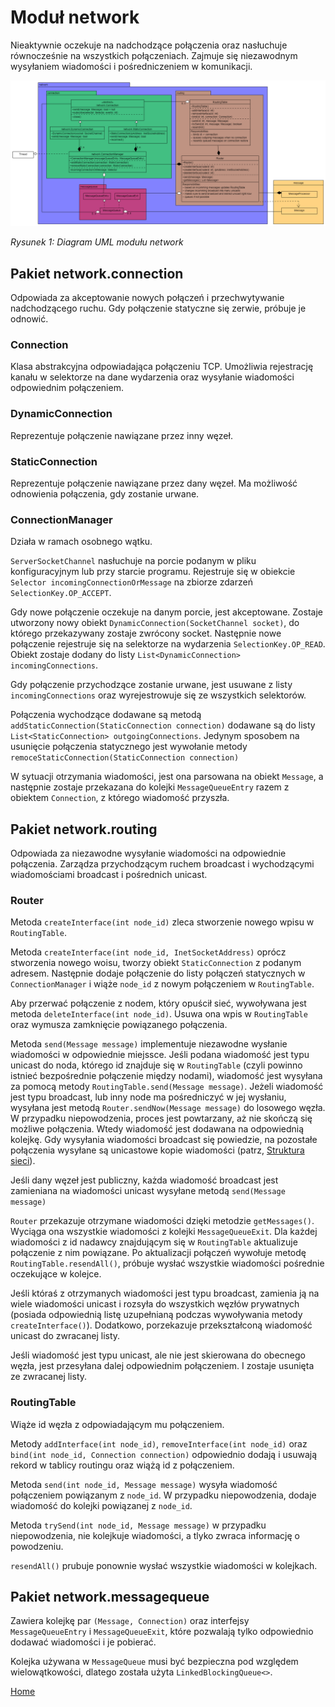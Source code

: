 # Moduł network

Nieaktywnie oczekuje na nadchodzące połączenia oraz nasłuchuje równocześnie na wszystkich połączeniach. Zajmuje się niezawodnym wysyłaniem wiadomości i pośredniczeniem w komunikacji.

<img src="./img/uml_network.png">

*Rysunek 1: Diagram UML modułu network*

## Pakiet network.connection

Odpowiada za akceptowanie nowych połączeń i przechwytywanie nadchodzącego ruchu. Gdy połączenie statyczne się zerwie, próbuje je odnowić. 

### Connection

Klasa abstrakcyjna odpowiadająca połączeniu TCP. Umożliwia rejestrację kanału w selektorze na dane wydarzenia oraz wysyłanie wiadomości odpowiednim połączeniem. 

### DynamicConnection

Reprezentuje połączenie nawiązane przez inny węzeł.

### StaticConnection

Reprezentuje połączenie nawiązane przez dany węzeł. Ma możliwość odnowienia połączenia, gdy zostanie urwane.

### ConnectionManager

Działa w ramach osobnego wątku.

```ServerSocketChannel``` nasłuchuje na porcie podanym w pliku konfiguracyjnym lub przy starcie programu. Rejestruje się w obiekcie ```Selector incomingConnectionOrMessage``` na zbiorze zdarzeń ```SelectionKey.OP_ACCEPT```. 

Gdy nowe połączenie oczekuje na danym porcie, jest akceptowane. Zostaje utworzony nowy obiekt ```DynamicConnection(SocketChannel socket)```, do którego przekazywany zostaje zwrócony socket. Następnie nowe połączenie rejestruje się na selektorze na wydarzenia ```SelectionKey.OP_READ```. Obiekt zostaje dodany do listy ```List<DynamicConnection> incomingConnections```. 

Gdy połączenie przychodzące zostanie urwane, jest usuwane z listy ```incomingConnections``` oraz wyrejestrowuje się ze wszystkich selektorów.

Połączenia wychodzące dodawane są metodą ```addStaticConnection(StaticConnection connection)``` dodawane są do listy ```List<StaticConnection> outgoingConnections```. Jedynym sposobem na usunięcie połączenia statycznego jest wywołanie metody ```remoceStaticConnection(StaticConnection connection)```

W sytuacji otrzymania wiadomości, jest ona parsowana na obiekt ```Message```, a następnie zostaje przekazana do kolejki ```MessageQueueEntry``` razem z obiektem ```Connection```, z którego wiadomość przyszła.

## Pakiet network.routing

Odpowiada za niezawodne wysyłanie wiadomości na odpowiednie połączenia. Zarządza przychodzącym ruchem broadcast i wychodzącymi wiadomościami broadcast i pośrednich unicast. 

### Router

Metoda ```createInterface(int node_id)``` zleca stworzenie nowego wpisu w ```RoutingTable```. 

Metoda ```createInterface(int node_id, InetSocketAddress)``` oprócz stworzenia nowego woisu, tworzy obiekt ```StaticConnection``` z podanym adresem. Następnie dodaje połączenie do listy połączeń statycznych w ```ConnectionManager``` i wiąże ```node_id``` z nowym połączeniem w ```RoutingTable```. 

Aby przerwać połączenie z nodem, który opuścił sieć, wywoływana jest metoda ```deleteInterface(int node_id)```. Usuwa ona wpis w ```RoutingTable``` oraz wymusza zamknięcie powiązanego połączenia. 

Metoda ```send(Message message)``` implementuje niezawodne wysłanie wiadomości w odpowiednie miejssce. Jeśli podana wiadomość jest typu unicast do noda, którego id znajduje się w ```RoutingTable``` (czyli powinno istnieć bezpośrednie połączenie między nodami), wiadomość jest wysyłana za pomocą metody ```RoutingTable.send(Message message)```. Jeżeli wiadomość jest typu broadcast, lub inny node ma pośredniczyć w jej wysłaniu, wysyłana jest metodą ```Router.sendNow(Message message)``` do losowego węzła. W przypadku niepowodzenia, proces jest powtarzany, aż nie skończą się możliwe połączenia. Wtedy wiadomość jest dodawana na odpowiednią kolejkę. Gdy wysyłania wiadomości broadcast się powiedzie, na pozostałe połączenia
wysyłane są unicastowe kopie wiadomości (patrz, [Struktura sieci](./network_structure.md)).

Jeśli dany węzeł jest publiczny, każda wiadomość broadcast jest zamieniana na wiadomości unicast wysyłane metodą ```send(Message message)```

```Router``` przekazuje otrzymane wiadomości dzięki metodzie ```getMessages()```. Wyciąga ona wszystkie wiadomości z kolejki ```MessageQueueExit```. Dla każdej wiadomości z id nadawcy znajdującym się w ```RoutingTable``` aktualizuje połączenie z nim powiązane. Po aktualizacji połączeń wywołuje metodę ```RoutingTable.resendAll()```, próbuje wysłać wszystkie wiadomości pośrednie oczekujące w kolejce. 

Jeśli któraś z otrzymanych wiadomości jest typu broadcast, zamienia ją na wiele wiadomości unicast i rozsyła do wszystkich węzłów prywatnych (posiada odpowiednią listę uzupełnianą podczas wywoływania metody ```createInterface()```). Dodatkowo, porzekazuje przekształconą wiadomość unicast do zwracanej listy.

Jeśli wiadomość jest typu unicast, ale nie jest skierowana do obecnego węzła, jest przesyłana dalej odpowiednim połączeniem. I zostaje usunięta ze zwracanej listy. 

### RoutingTable

Wiąże id węzła z odpowiadającym mu połączeniem. 

Metody ```addInterface(int node_id)```, ```removeInterface(int node_id)``` oraz ```bind(int node_id, Connection connection)``` odpowiednio dodają i usuwają rekord w tablicy routingu oraz wiążą id z połączeniem. 

Metoda ```send(int node_id, Message message)``` wysyła wiadomość połączeniem powiązanym z ```node_id```. W przypadku niepowodzenia, dodaje wiadomość do kolejki powiązanej z ```node_id```. 

Metoda ```trySend(int node_id, Message message)``` w przypadku niepowodzenia, nie kolejkuje wiadomości, a tlyko zwraca informację o powodzeniu. 

```resendAll()``` prubuje ponownie wysłać wszystkie wiadomości w kolejkach. 

## Pakiet network.messagequeue

Zawiera kolejkę par ```(Message, Connection)``` oraz interfejsy ```MessageQueueEntry``` i ```MessageQueueExit```, które pozwalają tylko odpowiednio dodawać wiadomości i je pobierać. 

Kolejka używana w ```MessageQueue``` musi być bezpieczna pod względem wielowątkowości, dlatego została użyta ```LinkedBlockingQueue<>```.

[Home](./index.md)